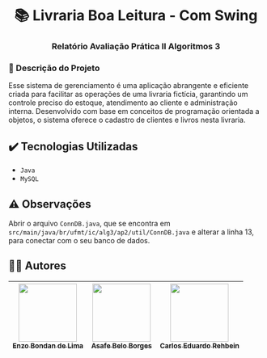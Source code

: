 <h1 align="center">📚 Livraria Boa Leitura - Com Swing </h1>
<h3 align="center">Relatório Avaliação Prática II Algoritmos 3</h3>



### 📝 Descrição do Projeto
Esse sistema de gerenciamento é uma aplicação abrangente e eficiente criada para facilitar as operações de uma livraria fictícia, garantindo um controle preciso do estoque, atendimento ao cliente e 
administração interna. Desenvolvido com base em conceitos de programação orientada a objetos, o sistema oferece o cadastro de clientes e livros nesta livraria.

## ✔️ Tecnologias Utilizadas
- ``Java``
- ``MySQL``

## ⚠️ Observações
Abrir o arquivo ``ConnDB.java``, que se encontra em ``src/main/java/br/ufmt/ic/alg3/ap2/util/ConnDB.java`` e alterar a linha 13, para conectar com o seu banco de dados. 

## 🧑‍💻 Autores
| [<img loading="lazy" src="https://avatars.githubusercontent.com/u/69803631?v=4" width=115><br><sub>Enzo Bondan de Lima</sub>](https://github.com/enzobondan) |  [<img loading="lazy" src="https://avatars.githubusercontent.com/u/97066868?v=4" width=115><br><sub>Asafe Belo Borges</sub>](https://github.com/asafebelo) |  [<img loading="lazy" src="https://avatars.githubusercontent.com/u/145792879?v=4" width=115><br><sub>Carlos Eduardo Rehbein</sub>](https://github.com/cadurehbein) |
| :---: | :---: | :---: |
